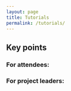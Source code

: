 ```yaml
---
layout: page
title: Tutorials
permalink: /tutorials/
---
```



## Key points


### For attendees:


### For project leaders:

